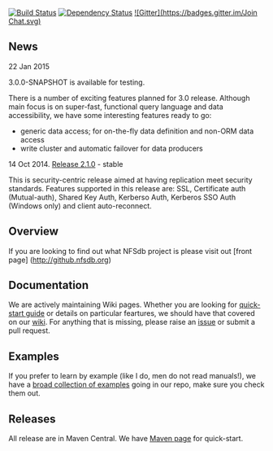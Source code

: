 [![Build Status](https://secure.travis-ci.org/NFSdb/nfsdb.png?branch=master)](http://travis-ci.org/NFSdb/nfsdb)
[![Dependency Status](https://www.versioneye.com/user/projects/5439d968b2a9c527fe00027c/badge.svg?style=flat)](https://www.versioneye.com/user/projects/5439d968b2a9c527fe00027c)
[![Gitter](https://badges.gitter.im/Join Chat.svg)](https://gitter.im/NFSdb/nfsdb?utm_source=badge&utm_medium=badge&utm_campaign=pr-badge&utm_content=badge)

## News

22 Jan 2015

3.0.0-SNAPSHOT is available for testing.

There is a number of exciting features planned for 3.0 release. Although main focus is on super-fast, functional query language and data accessibility, we have some interesting features ready to go:

- generic data access; for on-the-fly data definition and non-ORM data access
- write cluster and automatic failover for data producers

14 Oct 2014. [Release 2.1.0](http://github.nfsdb.org/release-notes/) - stable

This is security-centric release aimed at having replication meet security standards. Features supported in this release are: SSL, Certificate auth (Mutual-auth), Shared Key Auth, Kerberso Auth, Kerberos SSO Auth (Windows only) and client auto-reconnect.




## Overview

If you are looking to find out what NFSdb project is please visit out [front page] (http://github.nfsdb.org)

## Documentation

We are actively maintaining Wiki pages. Whether you are looking for [quick-start guide](https://github.com/NFSdb/nfsdb/wiki/Getting-started) or details on particular feartures, we should have that covered on our [wiki](https://github.com/NFSdb/nfsdb/wiki). For anything that is missing, please raise an [issue](https://github.com/NFSdb/nfsdb/issues) or submit a pull request.

## Examples

If you prefer to learn by example (like I do, men do not read manuals!), we have a [broad collection of examples](https://github.com/NFSdb/nfsdb/tree/master/nfsdb-examples/src/main/java/org/nfsdb/examples) going in our repo, make sure you check them out.

## Releases

All release are in Maven Central. We have [Maven page](http://github.nfsdb.org/maven/) for quick-start.
